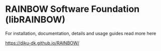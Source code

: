 # RAINBOW Software Foundation (libRAINBOW)
For installation, documentation, details and usage guides read more here

https://diku-dk.github.io/RAINBOW/
